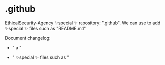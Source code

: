 # .github
EthicalSecurity-Agency ✨special ✨ repository: ".github". We can use to add ✨special ✨ files such as "README.md"

Document changelog:
- " a "
+ " ✨special ✨ files such as "

